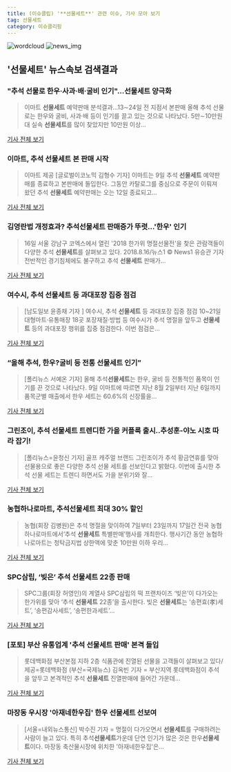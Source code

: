 ```yaml
---
title: (이슈클립) '**선물세트**' 관련 이슈, 기사 모아 보기
tag: 선물세트
category: 이슈클리핑
---
```

![wordcloud](https://s3.ap-northeast-2.amazonaws.com/lyrics101-wordcloud/2018-09-09-1536447200.png)
![news_img](https://user-images.githubusercontent.com/42597476/44507050-1206f400-a6e4-11e8-8d98-7ffbfebb353f.png)
## **'**선물세트**'** 뉴스속보 검색결과
### "추석 선물로 한우·사과·배·굴비 인기"…**선물세트** 양극화

>이마트 **선물세트** 예약판매 분석결과…13∼24일 전 지점서 본판매 올해 추석 선물로는 한우와 굴비, 사과·배 등이 인기를 끌고 있는 것으로 나타났다. 5만∼10만원대 실속 **선물세트**를 많이 찾았지만 10만원 이상...

<a href="http://app.yonhapnews.co.kr/YNA/Basic/SNS/r.aspx?c=AKR20180907141800030&did=1195m" target="_blank">기사 전체 보기</a>

### 이마트, 추석 **선물세트** 본 판매 시작

>이마트 제공 [글로벌이코노믹 김형수 기자] 이마트는 9일 추석 **선물세트** 예약판매를 종료하고 본판매에 돌입한다. 그동안 카탈로그를 중심으로 주문이 이뤄져 왔던 추석 **선물세트** 예약판매는 오는 12일 종료되고...

<a href="http://www.g-enews.com/ko-kr/news/article/news_all/201809071716024536c176748603_1/article.html" target="_blank">기사 전체 보기</a>

### 김영란법 개정효과? 추석**선물세트** 판매증가 뚜렷…'한우' 인기

>16일 서울 강남구 코엑스에서 열린 '2018 한가위 명절선물전'을 찾은 관람객들이 다양한 추석 **선물세트**를 살펴보고 있다. 2018.8.16/뉴스1 © News1 유승관 기자 전반적인 경기침체에도 불구하고 추석 **선물세트** 판매가...

<a href="http://news1.kr/articles/?3419656" target="_blank">기사 전체 보기</a>

### 여수시, 추석 **선물세트** 등 과대포장 집중 점검

>[남도일보 윤종채 기자 ] 여수시, 추석 **선물세트** 등 과대포장 집중 점검 10~21일 대형마트·유통매장 18곳 포장재질·방법 등 여수시가 추석 명절을 앞두고 **선물세트** 등의 과대포장 행위를 집중 점검한다. 이번 점검은...

<a href="http://www.namdonews.com/news/articleView.html?idxno=489296" target="_blank">기사 전체 보기</a>

### “올해 추석, 한우?굴비 등 전통 **선물세트** 인기”

>[폴리뉴스 서예온 기자] 올해 추석**선물세트**는 한우, 굴비 등 전통적인 품목이 인기를 끈 것으로 나타났다. 9일 이마트에 따르면 지난 8월 2일부터 지난 6일까지 품목군별 매출에서 한우 세트는 60.6%의 신장률을...

<a href="http://www.polinews.co.kr/news/article.html?no=366819" target="_blank">기사 전체 보기</a>

### 그린조이, 추석 **선물세트** 트렌디한 가을 커플룩 출시..추성훈-야노 시호 따라 잡기!

>[폴리뉴스=윤청신 기자] 골프 캐주얼 브랜드 그린조이가 추석 황금연휴를 맞아 선물용으로 좋은 다양한 추석 선물 세트를 선보인다고 밝혔다. 이번에 출시한 추석 선물 세트는 트렌디 하면서도 가을 분위기와 잘...

<a href="http://www.polinews.co.kr/news/article.html?no=366832" target="_blank">기사 전체 보기</a>

### 농협하나로마트, 추석**선물세트** 최대 30% 할인

>농협(회장 김병원)은 추석 명절을 맞이하여 7일부터 23일까지 17일간 전국 농협하나로마트에서‘추석 **선물세트** 특별판매’행사를 개최한다. 행사기간 동안 농협하나로마트는 청탁금지법 상한액에 맞춘 10만원 이하 우리...

<a href="http://www.farmnmarket.com/news/article.html?no=6867" target="_blank">기사 전체 보기</a>

### SPC삼립, ‘빚은’ 추석 **선물세트** 22종 판매

>SPC그룹(회장 허영인)의 계열사 SPC삼립의 떡 프랜차이즈 ‘빚은’이 다가오는 한가위를 맞아 ‘추석 **선물세트** 22종’을 출시한다. 빚은 **선물세트**는 ‘송편효(孝)세트’, ‘송편감사세트’, ‘송편한과세트’...

<a href="http://moneys.mt.co.kr/news/mwView.php?no=2018090420388029618" target="_blank">기사 전체 보기</a>

### [포토] 부산 유통업계 '추석 **선물세트** 판매' 본격 돌입

>롯데백화점 부산본점 지하 2층 식품관에 진열된 선물을 고객들이 살펴보고 있다/제공=롯데백화점 (부산=국제뉴스) 김옥빈 기자 = 부산지역 롯데백화점이 추석을 앞두고 본격적인 추석 **선물세트** 진열판매에 들어간 가운데...

<a href="http://www.gukjenews.com/news/articleView.html?idxno=988311" target="_blank">기사 전체 보기</a>

### 마장동 우시장 '아재네한우집' 한우 **선물세트** 선보여

>[서울=내외뉴스통신] 박수진 기자 = 명절이 다가오면서 **선물세트**를 구매하려는 사람이 늘고 있다. 특히 추석**선물세트**가운데 단연 인기가 많은 것은 한우**선물세트**이다. 마장동 축산물시장에 위치한 '아재네한우집'은...

<a href="http://www.nbnnews.co.kr/news/articleView.html?idxno=175228" target="_blank">기사 전체 보기</a>


